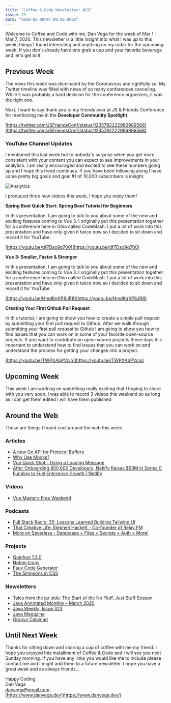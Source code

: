 ```yaml
---
title: "Coffee & Code Newsletter: #29"
issue: 29
date: "2020-03-08T07:00:00.000Z"
---
```


Welcome to Coffee and Code with me, Dan Vega for the week of Mar 1 - Mar 7, 2020.  This newsletter is a little insight into what I was up to this week, things I found interesting and anything on my radar for the upcoming week. If you don't already have one grab a cup and your favorite beverage and let's get to it.

## Previous Week

The news this week was dominated by the Coronavirus and rightfully so. My Twitter timeline was filled with news of so many conferences canceling. While it was probably a hard decision for the conference organizers, it was the right one.

Next, I want to say thank you to my friends over at JS & Friends Conference for mentioning me in the **Developer Community Spotlight**.

[https://twitter.com/JSFriendsConf/status/1235792222986989568](https://twitter.com/JSFriendsConf/status/1235792222986989568)

### YouTube Channel Updates

I mentioned this last week but to nobody's surprise when you get more consistent with your content you can expect to see improvements in your analytics. I am really encouraged and excited to see these numbers going up and I hope this trend continues. If you have been following along I have some pretty big goals and goal #1 of 10,000 subscribers is insight.

![Analytics](/images/newsletter/2020/03/08/analytics.png)

I produced three new videos this week, I hope you enjoy them!

**Spring Boot Quick Start: Spring Boot Tutorial for Beginners**

In this presentation, I am going to talk to you about some of the new and exciting features coming to Vue 3. I originally put this presentation together for a conference here in Ohio called CodeMash. I put a lot of work into this presentation and have only given it twice now so I decided to sit down and record it for YouTube.

[https://youtu.be/df7Dso9q700](https://youtu.be/df7Dso9q700)

**Vue 3: Smaller, Faster & Stronger**

In this presentation, I am going to talk to you about some of the new and exciting features coming to Vue 3. I originally put this presentation together for a conference here in Ohio called CodeMash. I put a lot of work into this presentation and have only given it twice now so I decided to sit down and record it for YouTube.

[https://youtu.be/HmdKqXP8JR8](https://youtu.be/HmdKqXP8JR8)

**Creating Your First Github Pull Request**

In this tutorial, I am going to show you how to create a simple pull request by submitting your first pull request to Github. After we walk through submitting your first pull request to Github I am going to show you how to find issues that you can work on in some of your favorite open-source projects. If you want to contribute on open-source projects these days it is important to understand how to find issues that you can work on and understand the process for getting your changes into a project.

[https://youtu.be/TWPXAbPVcio](https://youtu.be/TWPXAbPVcio)

## Upcoming Week

This week I am working on something really exciting that I hoping to share with you very soon. I was able to record 3 videos this weekend so as long as I can get them edited I will have them published

## Around the Web

These are things I found cool around the web this week.

### Articles

- [A new Go API for Protocol Buffers](https://blog.golang.org/a-new-go-api-for-protocol-buffers)
- [Why Use Mocks?](https://kousenit.org/2020/03/03/why-use-mocks/)
- [Vue Quick Shot - Using a Loading Message](https://www.raymondcamden.com/2020/03/04/vue-quick-shot-using-a-loading-message)
- [After Onboarding 800,000 Developers, Netlify Raises $53M in Series C Funding to Fuel Enterprise Growth | Netlify](https://www.netlify.com/press/after-onboarding-800000-developers-netlify-raises-53m-in-series-c-funding-to-fuel-enterprise-growth/)

### Videos

- [Vue Mastery Free Weekend](https://www.vuemastery.com/free-weekend/)

### Podcasts

- [Full Stack Radio: 35: Lessons Learned Building Tailwind UI](http://www.fullstackradio.com/135)
- [That Creative Life: Stephen Hackett - Co-founder of Relay FM](https://www.thatcreative.life/episodes/stephenhackett)
- [More on Severless - Databases × Files × Secrets × Auth × More!](https://syntax.fm/show/228/more-on-severless-databases-files-secrets-auth-more)

### Projects

- [Quarkus 1.3.0](https://github.com/quarkusio/quarkus/releases/tag/1.3.0.CR1)
- [Notion Icons](https://www.notion.vip/icons/)
- [Faux Code Generator](http://knutsynstad.com/fauxcode/)
- [The Simpsons in CSS](https://pattle.github.io/simpsons-in-css/)

### Newsletters

- [Tales from the jar side: The Start of the No Fluff, Just Stuff Season](https://kenkousen.substack.com/p/tales-from-the-jar-side-the-start)
- [Java Annotated Monthly – March 2020](https://blog.jetbrains.com/idea/2020/03/java-annotated-monthly-march-2020/)
- [Java Weekly, Issue 323](https://www.baeldung.com/java-weekly-323)
- [Java Magazine](https://blogs.oracle.com/javamagazine/)
- [Groovy Calamari](http://groovycalamari.com/issues/175)

## Until Next Week

Thanks for sitting down and sharing a cup of coffee with me my friend. I hope you enjoyed this installment of Coffee & Code and I will see you next Sunday morning. If you have any links you would like me to include please contact me and I might add them to a future newsletter. I hope you have a great week and as always friends...

Happy Coding<br/>
Dan Vega<br/>
danvega@gmail.com<br/>
[https://www.danvega.dev](https://www.danvega.dev/)
